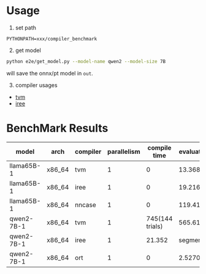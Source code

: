 # Usage

1. set path
```
PYTHONPATH=xxx/compiler_benchmark
```

2. get model

```sh
python e2e/get_model.py --model-name qwen2 --model-size 7B
```

will save the onnx/pt model in `out`.

3. compiler usages

- [tvm](./tvm/README.md)
- [iree](./iree/README.md)

# BenchMark Results

| model      | arch   | compiler | parallelism | compile time    | evaluate time |
| ---------- | ------ | -------- | ----------- | --------------- | ------------- |
| llama65B-1 | x86_64 | tvm      | 1           | 0               | 13.368000s    |
| llama65B-1 | x86_64 | iree     | 1           | 0               | 19.216000s    |
| llama65B-1 | x86_64 | nncase   | 1           | 0               | 119.411852s   |
| qwen2-7B-1 | x86_64 | tvm      | 1           | 745(144 trials) | 565.616610s   |
| qwen2-7B-1 | x86_64 | iree     | 1           | 21.352          | segment fault |
| qwen2-7B-1 | x86_64 | ort      | 1           | 0               | 2.527000s     |
